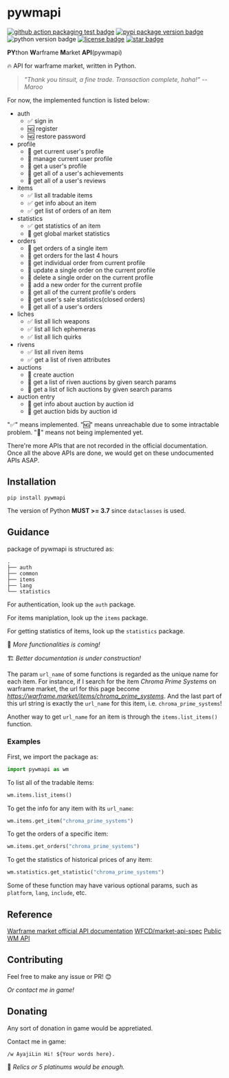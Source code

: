 # pywmapi

[![github action packaging test badge](https://img.shields.io/github/workflow/status/leonardodalinky/pywmapi/Python%20package%20test/main?label=main)](https://github.com/leonardodalinky/pywmapi/tree/main)
[![pypi package version badge](https://img.shields.io/pypi/v/pywmapi)](https://pypi.org/project/pywmapi/)
![python version badge](https://img.shields.io/badge/python-%3E%3D3.7-blue)
[![license badge](https://img.shields.io/github/license/leonardodalinky/pywmapi)](https://github.com/leonardodalinky/pywmapi/blob/main/LICENSE)
[![star badge](https://img.shields.io/github/stars/leonardodalinky/pywmapi?style=social)](https://github.com/leonardodalinky/pywmapi)


**PY**thon **W**arframe **M**arket **API**(pywmapi)

🔥 API for warframe market, written in Python.

> *"Thank you tinsuit, a fine trade. Transaction complete, haha!" -- Maroo*

For now, the implemented function is listed below:

* auth
  * ✅ sign in
  * 🆖 register
  * 🆖 restore password
* profile
  * 🔲 get current user's profile
  * 🔲 manage current user profile
  * 🔲 get a user's profile
  * 🔲 get all of a user's achievements
  * 🔲 get all of a user's reviews
* items
  * ✅ list all tradable items
  * ✅ get info about an item
  * ✅ get list of orders of an item
* statistics
  * ✅ get statistics of an item
  * 🔲 get global market statistics
* orders
  * 🔲 get orders of a single item
  * 🔲 get orders for the last 4 hours
  * 🔲 get individual order from current profile
  * 🔲 update a single order on the current profile
  * 🔲 delete a single order on the current profile
  * 🔲 add a new order for the current profile
  * 🔲 get all of the current profile's orders
  * 🔲 get user's sale statistics(closed orders)
  * 🔲 get all of a user's orders
* liches
  * ✅ list all lich weapons
  * ✅ list all lich ephemeras
  * ✅ list all lich quirks
* rivens
  * ✅ list all riven items
  * ✅ get a list of riven attributes
* auctions
  * 🔲 create auction
  * 🔲 get a list of riven auctions by given search params
  * 🔲 get a list of lich auctions by given search params
* auction entry
  * 🔲 get info about auction by auction id
  * 🔲 get auction bids by auction id

"✅" means implemented. "🆖" means unreachable due to some intractable problem. "🔲" means not being implemented yet.

There're more APIs that are not recorded in the official documentation. Once all the above APIs are done, we would get on these undocumented APIs ASAP.

## Installation

```
pip install pywmapi
```

The version of Python **MUST >= 3.7** since `dataclasses` is used.

## Guidance

package of pywmapi is structured as:
```
.
├── auth
├── common
├── items
├── lang
└── statistics
```

For authentication, look up the `auth` package.

For items maniplation, look up the `items` package.

For getting statistics of items, look up the `statistics` package.

💪 *More functionalities is coming!*

🏗️ *Better documentation is under construction!*

The param `url_name` of some functions is regarded as the unique name for each item. For instance, if I search for the item *Chroma Prime Systems* on warframe market, the url for this page become *https://warframe.market/items/chroma_prime_systems*. And the last part of this url string is exactly the `url_name` for this item, i.e. `chroma_prime_systems`!

Another way to get `url_name` for an item is through the `items.list_items()` function.

### Examples

First, we import the package as:
```python
import pywmapi as wm
```

To list all of the tradable items:
```python
wm.items.list_items()
```

To get the info for any item with its `url_name`:
```python
wm.items.get_item("chroma_prime_systems")
```

To get the orders of a specific item:
```python
wm.items.get_orders("chroma_prime_systems")
```

To get the statistics of historical prices of any item:
```python
wm.statistics.get_statistic("chroma_prime_systems")
```

Some of these function may have various optional params, such as `platform`, `lang`, `include`, etc.

## Reference

[Warframe market official API documentation](https://warframe.market/api_docs)
[WFCD/market-api-spec](https://github.com/WFCD/market-api-spec)
[Public WM API](https://docs.google.com/document/d/1121cjBNN4BeZdMBGil6Qbuqse-sWpEXPpitQH5fb_Fo)

## Contributing
Feel free to make any issue or PR! 😊

*Or contact me in game!*

## Donating

Any sort of donation in game would be appretiated.

Contact me in game:
```
/w AyajiLin Hi! ${Your words here}.
```

🤣 *Relics or 5 platinums would be enough.*
